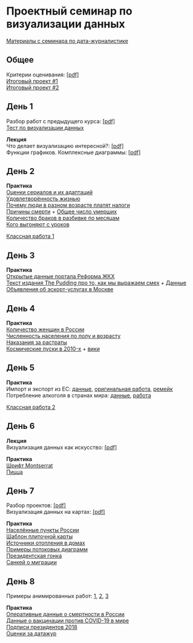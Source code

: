 # Проектный семинар по визуализации данных

[Материалы с семинара по дата-журналистике](https://github.com/pineappleblack/hse_datajourn_2021/tree/master/datajourn)<br>

## Общее
Критерии оценивания: [[pdf]](/otsenka.pdf)<br>
[Итоговый проект #1](/works/project1.md)<br>
[Итоговый проект #2](/works/project2.md)<br>

## День 1
Разбор работ с предыдущего курса: [[pdf]](/lections/razbor.pdf)<br>
[Тест по визуализации данных](https://bar-or-pie.dianov.org/)<br>

**Лекция**<br>
Что делает визуализацию интересной?: [[pdf]](/lections/lection_1.pdf)<br>
Функции графиков. Комплексные диаграммы: [[pdf]](/lections/lection_2.pdf)<br>

## День 2
**Практика**<br>
[Оценки сериалов  и их адаптаций](https://docs.google.com/spreadsheets/d/1EYnj-y8F0ai4hjogLYlvgRMYtzvZ9Nmx_gh9m1sEyRw/copy)<br>
[Удовлетворённость жизнью](https://docs.google.com/spreadsheets/d/1dh-wIYMJh4XfhBlrUjSZ5WM-b4WUW93pvRNs43ZIfMM/copy)<br>
[Почему люди в разном возрасте платят налоги](https://github.com/pineappleblack/hse_dataviz_2020/blob/master/data/fom_data.csv)<br>
[Причины смерти](https://fedstat.ru/indicator/33559) + [Общее число умерших](https://fedstat.ru/indicator/31617)<br>
[Количество браков в разбивке по месяцам](https://fedstat.ru/indicator/33553)<br>
[Кого выгоняют с уроков](https://docs.google.com/spreadsheets/d/1yH2Bq4uf_pRfQK5DMED8H79axfBhkz7tV3BnygmdIHA/copy)<br>

[Классная работа 1](/works/classwork1.md)

## День 3
**Практика**<br>
[Открытые данные портала Реформа ЖКХ](https://www.reformagkh.ru/opendata)<br>
[Текст издания The Pudding про то, как мы выражаем смех](https://pudding.cool/2019/10/laugh/) + [Данные](https://github.com/the-pudding/data/tree/master/laugh)<br>
[Объявления об эскорт-услугах в Москве](https://www.kaggle.com/user1199/girls-from-escort-moscow-without-personal-data)

## День 4
**Практика**<br>
[Количество женщин в России](https://www.fedstat.ru/indicator/33459)<br>
[Численность населения по полу и возрасту](https://rosstat.gov.ru/compendium/document/13284)<br>
[Наказания за растраты](https://docs.google.com/spreadsheets/d/1m35FRjYqivQTXwKUMytLI43HTssmy-cKmY7ENth80Us/copy)<br>
[Космические пуски в 2010-x](https://docs.google.com/spreadsheets/d/1TwSfz8MSof58SpTImtCniS_tWCWMkDn-T3bRJMhS7IY/copy) + [вики](https://ru.wikipedia.org/wiki/%D0%A1%D0%BF%D0%B8%D1%81%D0%BE%D0%BA_%D0%BA%D0%BE%D1%81%D0%BC%D0%B8%D1%87%D0%B5%D1%81%D0%BA%D0%B8%D1%85_%D0%B7%D0%B0%D0%BF%D1%83%D1%81%D0%BA%D0%BE%D0%B2)<br>

## День 5
**Практика**<br>
Импорт и экспорт из ЕС: [данные](https://docs.google.com/spreadsheets/d/19tWeBPzOEELD0OIu8TyopFwnfFfpQJzRLsAhQmhs0cY/copy), [оригинальная работа](https://www.wikiwand.com/en/William_Playfair), [ремейк](https://public.tableau.com/profile/roman4734#!/vizhome/TributetoPlayfairMM2021W13/TributetoPlayfair)<br>
Потребление алкоголя в странах мира: [данные](https://docs.google.com/spreadsheets/d/1hIJb32bQW7Z696Vi77Uo0ukp4qaSH3Y08pOXpunFxAU/edit#gid=568055625), [работа](https://public.tableau.com/en-us/gallery/whats-your-beverage-choice)<br>

[Классная работа 2](/works/classwork2.md)

## День 6
**Лекция**<br>
Визуализация данных как искусство: [[pdf]](/lections/lection_3.pdf)<br>

**Практика**<br>
[Шрифт Montserrat](https://fonts.google.com/specimen/Montserrat)<br>
[Пицца](https://pixnio.com/food-and-drink/pizza/dinner-sauce-cheese-tomato-pizza-mozzarella-lunch-food-meal)<br>

## День 7
Разбор проектов: [[pdf]](/lections/razbor_2.pdf)<br>
Визуализация данных на картах: [[pdf]](/lections/lection_4.pdf)<br>

**Практика**<br>
[Населённые пункты России](https://data-in.ru/data-catalog/datasets/160/)<br>
[Шаблон плиточной карты](https://docs.google.com/spreadsheets/d/10YgDwuLM_clbYp90-6GSng_Z0_ktwbjwF7aKs26RzBo/edit#gid=0)<br>
[Источники отопления в домах](https://rosstat.gov.ru/free_doc/new_site/KOUZ18/Files/Tab%2010.1.xlsx)<br>
[Примеры потоковых диаграмм](https://www.figma.com/file/0q50yYmc2u1VwKE4LnRV6z/Potoki?node-id=0%3A1)<br>
[Президентская гонка](https://docs.google.com/spreadsheets/d/1lBIURf6QmeyPAaaLDSsX4xX88JWAfTy0rGMkn5-kadg/edit?usp=sharing)<br>
[Санкей о миграции](https://www.data-to-viz.com/graph/sankey.html)<br>

## День 8
Примеры  анимированных работ: [1](https://pudding.cool/2021/03/foundation-names/), [2](https://parametric.press/issue-02/corporations/), [3](https://flourish.studio/2021/01/19/masters-reveal-line-john-burn-murdoch/)<br>

**Практика**<br>
[Оперативные данные о смертности в России](https://docs.google.com/spreadsheets/d/1OSaAZYv4dayFlpSHjySq1r4Jk8zYmIUh6eY9aENh5fE/edit?usp=sharing)<br>
[Данные о вакцинации против COVID-19 в мире](https://github.com/owid/covid-19-data/tree/master/public/data/vaccinations)<br>
[Подписи президентов 2018](https://docs.google.com/spreadsheets/d/1dTdB-aHTrG_2aszFH2QeZghKZ8B1jVvGL9hriHO_O3Y/edit?usp=sharing)<br>
[Оценки за датажур](https://docs.google.com/spreadsheets/d/18iW2pBHuygG_RGeIpKcMsf8nrnSM3f4b3xfv07VWg-4/edit#gid=0)
